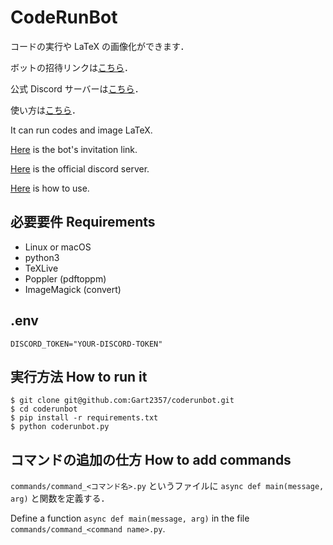 # CodeRunBot

コードの実行や LaTeX の画像化ができます．

ボットの招待リンクは[こちら](https://discord.com/api/oauth2/authorize?client_id=761428259241328680&permissions=0&scope=bot)．

公式 Discord サーバーは[こちら](https://discord.gg/qRpYRTgvXM)．

使い方は[こちら](https://coderunbot.gart.page/ja/)．

It can run codes and image LaTeX.

[Here](https://discord.com/api/oauth2/authorize?client_id=761428259241328680&permissions=0&scope=bot) is the bot's invitation link.

[Here](https://discord.gg/qRpYRTgvXM) is the official discord server.

[Here](https://coderunbot.gart.page/en/) is how to use.

## 必要要件 Requirements

- Linux or macOS
- python3
- TeXLive
- Poppler (pdftoppm)
- ImageMagick (convert)

## .env

```
DISCORD_TOKEN="YOUR-DISCORD-TOKEN"
```

## 実行方法 How to run it

```
$ git clone git@github.com:Gart2357/coderunbot.git
$ cd coderunbot
$ pip install -r requirements.txt
$ python coderunbot.py
```

## コマンドの追加の仕方 How to add commands

`commands/command_<コマンド名>.py` というファイルに `async def main(message, arg)` と関数を定義する．

Define a function `async def main(message, arg)` in the file `commands/command_<command name>.py`.
